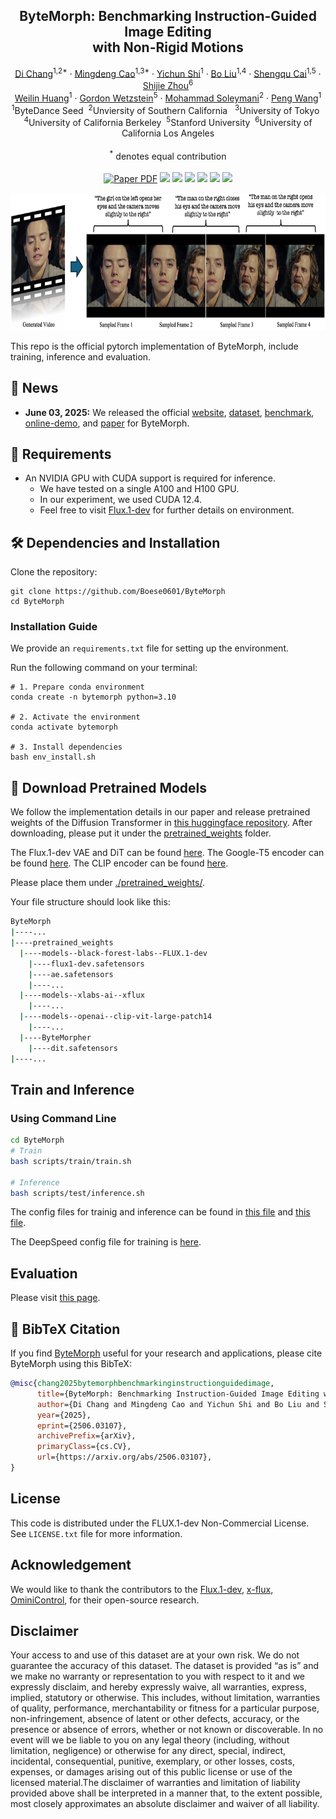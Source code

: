 
<p align="center">

  <h2 align="center">ByteMorph: Benchmarking Instruction-Guided Image Editing <br> with Non-Rigid Motions</h2>
  <p align="center">
      <a href="https://boese0601.github.io/">Di Chang</a><sup>1,2*</sup>
      ·
      <a href="https://github.com/ljzycmd">Mingdeng Cao</a><sup>1,3*</sup>
    ·  
      <a href="https://seasonsh.github.io/">Yichun Shi</a><sup>1</sup>
    ·  
      <a href="https://www.linkedin.com/in/bo-liu-340313170">Bo Liu</a><sup>1,4</sup>
    ·  
      <a href="https://primecai.github.io/">Shengqu Cai</a><sup>1,5</sup>
    ·  
      <a href="https://shijiezhou-ucla.github.io/">Shijie Zhou</a><sup>6</sup>
    <br>
      <a href="https://scholar.google.com/citations?user=78vU1IUAAAAJ&hl=en">Weilin Huang</a><sup>1</sup>
    · 
      <a href="https://web.stanford.edu/~gordonwz/">Gordon Wetzstein</a><sup>5</sup>
    ·  
      <a href="https://www.ihp-lab.org/">Mohammad Soleymani</a><sup>2</sup>
    ·  
      <a href="https://pengwangucla.github.io/peng-wang.github.io/">Peng Wang</a><sup>1</sup>
    <br>
    <sup>1</sup>ByteDance Seed &nbsp;<sup>2</sup>Unviersity of Southern California &nbsp; <sup>3</sup>University of Tokyo &nbsp; 
    <br>
    <sup>4</sup>University of California Berkeley&nbsp; <sup>5</sup>Stanford University&nbsp; <sup>6</sup>University of California Los Angeles
    <br>
    <br>
    <sup>*</sup> denotes equal contribution
    <br>
    </br>
        <a href="https://arxiv.org/abs/2506.03107">
        <img src='https://img.shields.io/badge/arXiv-Paper-red' alt='Paper PDF'></a>
        <a href='https://huggingface.co/datasets/ByteDance-Seed/BM-Bench'>
        <img src='https://img.shields.io/badge/%F0%9F%A4%97%20HuggingFace-Benchmark-yellow'></a>
        <a href='https://huggingface.co/datasets/ByteDance-Seed/BM-6M-Demo'>
        <img src='https://img.shields.io/badge/%F0%9F%A4%97%20HuggingFace-Dataset_Demo-yellow'></a>
        <a href='https://huggingface.co/datasets/ByteDance-Seed/BM-6M'>
        <img src='https://img.shields.io/badge/%F0%9F%A4%97%20HuggingFace-Dataset-yellow'></a>
        <a href='https://huggingface.co/ByteDance-Seed/BM-Model'>
        <img src='https://img.shields.io/badge/%F0%9F%A4%97%20HuggingFace-Checkpoint-yellow'></a>
        <a href='https://huggingface.co/spaces/Boese0601/ByteMorpher-Demo'>
        <img src='https://img.shields.io/badge/%F0%9F%A4%97%20HuggingFace-Gradio_Demo-yellow'></a>
        <a href="https://boese0601.github.io/bytemorph/" target="_blank">
        <img src="https://img.shields.io/badge/Project-Website-blue" style="display:inline-block;"></a>
     </br>
</p>


<p align="center">
  <img src="./assets/figures/Dataset_demo.png"  height=220>
</p>

This repo is the official pytorch implementation of ByteMorph, include training, inference and evaluation. 

## 📢 News

- **June 03, 2025:** We released the official [website](https://boese0601.github.io/bytemorph/), [dataset](https://huggingface.co/datasets/ByteDance-Seed/BM-6M), [benchmark](https://huggingface.co/datasets/ByteDance-Seed/BM-Bench), [online-demo](https://huggingface.co/spaces/Boese0601/ByteMorph-Demo), and [paper](https://arxiv.org/abs/2506.03107) for ByteMorph.



## 📜 Requirements
* An NVIDIA GPU with CUDA support is required for inference. 
  * We have tested on a single A100 and H100 GPU.
  * In our experiment, we used CUDA 12.4.
  * Feel free to visit [Flux.1-dev](https://github.com/black-forest-labs/flux) for further details on environment.

## 🛠️ Dependencies and Installation

Clone the repository:
```shell
git clone https://github.com/Boese0601/ByteMorph
cd ByteMorph
```

### Installation Guide

We provide an `requirements.txt` file for setting up the environment.

Run the following command on your terminal:
```shell
# 1. Prepare conda environment
conda create -n bytemorph python=3.10

# 2. Activate the environment
conda activate bytemorph

# 3. Install dependencies
bash env_install.sh

```

## 🧱 Download Pretrained Models
We follow the implementation details in our paper and release pretrained weights of the Diffusion Transformer in [this huggingface repository](https://huggingface.co/Boese0601/ByteMorpher). After downloading, please put it under the [pretrained_weights](pretrained_weights/) folder. 

The Flux.1-dev VAE and DiT can be found [here](https://huggingface.co/black-forest-labs/FLUX.1-dev). The Google-T5 encoder can be found [here](https://huggingface.co/XLabs-AI/xflux_text_encoders). The CLIP encoder can be found [here](https://huggingface.co/openai/clip-vit-large-patch14).

Please place them under [./pretrained_weights/](pretrained_weights/).

Your file structure should look like this:

```bash
ByteMorph
|----...
|----pretrained_weights
  |----models--black-forest-labs--FLUX.1-dev
    |----flux1-dev.safetensors
    |----ae.safetensors
    |----...
  |----models--xlabs-ai--xflux
    |----...
  |----models--openai--clip-vit-large-patch14 
    |----...
  |----ByteMorpher
    |----dit.safetensors
|----...
``` 

## Train and Inference

### Using Command Line

```bash
cd ByteMorph
# Train
bash scripts/train/train.sh

# Inference
bash scripts/test/inference.sh
```

The config files for trainig and inference can be found in [this file](train_configs/train.yaml) and [this file](inference_configs/inference.yaml). 

The DeepSpeed config file for training is [here](train_configs/deepspeed_stage2.yaml).

## Evaluation
Please visit [this page](./ByteMorph-Eval/).

## 🔗 BibTeX Citation
If you find [ByteMorph]() useful for your research and applications, please cite ByteMorph using this BibTeX:

```BibTeX
@misc{chang2025bytemorphbenchmarkinginstructionguidedimage,
      title={ByteMorph: Benchmarking Instruction-Guided Image Editing with Non-Rigid Motions}, 
      author={Di Chang and Mingdeng Cao and Yichun Shi and Bo Liu and Shengqu Cai and Shijie Zhou and Weilin Huang and Gordon Wetzstein and Mohammad Soleymani and Peng Wang},
      year={2025},
      eprint={2506.03107},
      archivePrefix={arXiv},
      primaryClass={cs.CV},
      url={https://arxiv.org/abs/2506.03107}, 
}
```


## License
This code is distributed under the FLUX.1-dev Non-Commercial License. See `LICENSE.txt` file for more information.

## Acknowledgement
We would like to thank the contributors to the [Flux.1-dev](https://huggingface.co/black-forest-labs/FLUX.1-dev), [x-flux](https://github.com/XLabs-AI/x-flux), [OminiControl](https://github.com/Yuanshi9815/OminiControl), for their open-source research.

## Disclaimer
Your access to and use of this dataset are at your own risk. We do not guarantee the accuracy of this dataset. The dataset is provided “as is” and we make no warranty or representation to you with respect to it and we expressly disclaim, and hereby expressly waive, all warranties, express, implied, statutory or otherwise. This includes, without limitation, warranties of quality, performance, merchantability or fitness for a particular purpose, non-infringement, absence of latent or other defects, accuracy, or the presence or absence of errors, whether or not known or discoverable. In no event will we be liable to you on any legal theory (including, without limitation, negligence) or otherwise for any direct, special, indirect, incidental, consequential, punitive, exemplary, or other losses, costs, expenses, or damages arising out of this public license or use of the licensed material.The disclaimer of warranties and limitation of liability provided above shall be interpreted in a manner that, to the extent possible, most closely approximates an absolute disclaimer and waiver of all liability.


